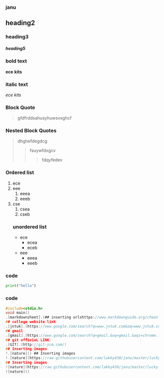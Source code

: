 ### janu
## heading2
### heading3
##### heading5
### bold text
**ece**
__kits__
### italic text
*ece*
_kits_
### Block Quote
 >gfdfrddsahusyhuwsvxghcf
### Nested Block Quotes
>dhgtwfdegdcg
>>fsuywfdxgcv
>>>fdqyfedev
### Ordered list
1. ece
2. eee
    1. eeea
    2. eeeb
3. cse
    1. csea
   2. cseb 
   ### unordered list
   - ece
        * ecea
        * eceb
   - eee
       - eeea
       - eeeb
### code
  ```python
  print("hello")
  ```
  ### code
  ```c 
 #include<stdio.h>
 void main() 
 .[markdownsheet].(## inserting urlshttps://www.markdownguide.org/cheat-sheet/)
 ## college website link
 .[jntuk].(https://www.google.com/search?q=www.jntuk.com&oq=www.jntuk.com&aqs=chrome..5i44j69i57j0j0i30j0i8i30j0i8i10i30l2j0i8i30.9719j0j7&sourceid=chrome&ie=UTF-8)
 ## gmail
 .[gmail].(https://www.google.com/search?q=gmail.&oq=gmail.&aqs=chrome..69i57j69i61j69i65j69i61.11662j0j7&sourceid=chrome&ie=UTF-8)
 ## git officiaL LINK
 .[GIT].(http://git-scm.com/)
 ## Inserting images
 !.[nature]() ## Inserting images
  !.[nature](https://raw.githubusercontent.com/lakky430/janu/master/lucky.web)
  ## Inserting images
  ![nature](https://raw.githubusercontent.com/lakky430/janu/master/lucky.webp)
  ![nature]()
 
